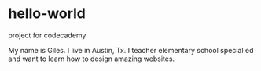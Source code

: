 # hello-world
project for codecademy

My name is Giles.  I live in Austin, Tx. I teacher elementary school special ed and want to learn how to design amazing websites.
